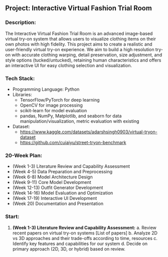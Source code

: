 
## Project: Interactive Virtual Fashion Trial Room

### Description:
The Interactive Virtual Fashion Trial Room is an advanced image-based virtual try-on system that allows users to visualize clothing items on their own photos with high fidelity. This project aims to create a realistic and user-friendly virtual try-on experience. We aim to build a high resolution try-on with accurate clothing warping, detail preservation, size adjustment, and style options (tucked/untucked), retaining human characteristics and offers an interactive UI for easy clothing selection and visualization.

### Tech Stack:
- Programming Language: Python
- Libraries:
  - TensorFlow/PyTorch for deep learning
  - OpenCV for image processing
  - scikit-learn for model evaluation
  - pandas, NumPy, Matplotlib, and seaborn for data manipulation/visualization, metric evaluation with existing
- Dataset: 
  - https://www.kaggle.com/datasets/adarshsingh0903/virtual-tryon-dataset
  - https://github.com/cuiaiyu/street-tryon-benchmark

### 20-Week Plan:
- (Week 1-3) Literature Review and Capability Assessment
- (Week 4-5) Data Preparation and Preprocessing
- (Week 6-8) Model Architecture Design
- (Week 9-11) Core Model Development
- (Week 12-13) Outfit Generator Development
- (Week 14-16) Model Evaluation and Optimization
- (Week 17-19) Interactive UI Development
- (Week 20) Documentation and Presentation



### Start:
1. **(Week 1-3) Literature Review and Capability Assessment:**
   a. Review recent papers on virtual try-on systems [List of papers]
   b. Analyze 2D vs 3D approaches and their trade-offs according to time, resources
   c. Identify key features and capabilities for our system
   d. Decide on primary approach (2D, 3D, or hybrid) based on review.
